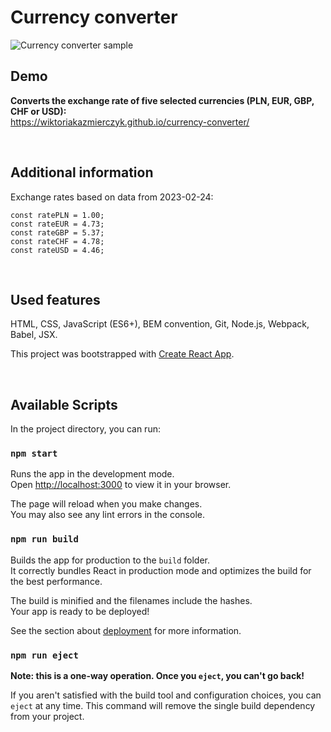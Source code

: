 # Currency converter

![Currency converter sample](https://i.postimg.cc/g2bPpyyH/animation.gif)

## Demo
**Converts the exchange rate of five selected currencies (PLN, EUR, GBP, CHF or USD):**
<br>
https://wiktoriakazmierczyk.github.io/currency-converter/

<br>

## Additional information

Exchange rates based on data from 2023-02-24:

```
const ratePLN = 1.00;
const rateEUR = 4.73;
const rateGBP = 5.37;
const rateCHF = 4.78;
const rateUSD = 4.46;
```

<br>

## Used features
HTML, CSS, JavaScript (ES6+), BEM convention, Git, Node.js, Webpack, Babel, JSX.

This project was bootstrapped with [Create React App](https://github.com/facebook/create-react-app).

<br>

## Available Scripts

In the project directory, you can run:

### `npm start`

Runs the app in the development mode.\
Open [http://localhost:3000](http://localhost:3000) to view it in your browser.

The page will reload when you make changes.\
You may also see any lint errors in the console.

### `npm run build`

Builds the app for production to the `build` folder.\
It correctly bundles React in production mode and optimizes the build for the best performance.

The build is minified and the filenames include the hashes.\
Your app is ready to be deployed!

See the section about [deployment](https://facebook.github.io/create-react-app/docs/deployment) for more information.

### `npm run eject`

**Note: this is a one-way operation. Once you `eject`, you can't go back!**

If you aren't satisfied with the build tool and configuration choices, you can `eject` at any time. This command will remove the single build dependency from your project.
